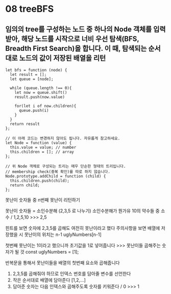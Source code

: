 # 08 treeBFS

## 임의의 tree를 구성하는 노드 중 하나의 Node 객체를 입력받아, 해당 노드를 시작으로 너비 우선 탐색(BFS, Breadth First Search)을 합니다. 이 때, 탐색되는 순서대로 노드의 값이 저장된 배열을 리턴 <br/>

```
let bfs = function (node) {
  let result = [];
  let queue = [node];

  while (queue.length !== 0){
    let now = queue.shift()
    result.push(now.value)

    for(let i of now.children){
      queue.push(i)
    }
  }
  return result
};

// 이 아래 코드는 변경하지 않아도 됩니다. 자유롭게 참고하세요.
let Node = function (value) {
  this.value = value; // number
  this.children = []; // array
};

// 위 Node 객체로 구성되는 트리는 매우 단순한 형태의 트리입니다.
// membership check(중복 확인)를 따로 하지 않습니다.
Node.prototype.addChild = function (child) {
  this.children.push(child);
  return child;
};
```

못난이 숫자들 중 n번째 못난이 리턴하기

못난이 숫자들 = 소인수분해 (2,3,5 로 나누기)
소인수분해가 뭔가유
10의 약수들 중 소수 / 1,2,5,10 >>> 2,5

힌트를 보면 숫자에 2,3,5를 곱해도 여전히 못난이라고 했다
주의사항을 보면 배열에 저장했을 시 못난이의 위치는 n-1
uglyNumbers[n-1]

첫번째 못난이는 1이라고 했으니까 초기값을 1로 넣어줍니다 >>> 못난이들 곱해주는 숫자가 될 것
const uglyNumbers = [1];

반복문을 통해서 못난이들을 배열의 첫번째 요소와 곱해줍니다
1. 2,3,5를 곱해줘야 하므로 인덱스 번호를 담아줄 변수를 선언한다
2. 작은 순서대로 배열에 담아준다 [1,2,...]
3. 담아준 숫자는 다음 인덱스와 곱해주도록 숫자를 키워준다 / 0 >>> 1